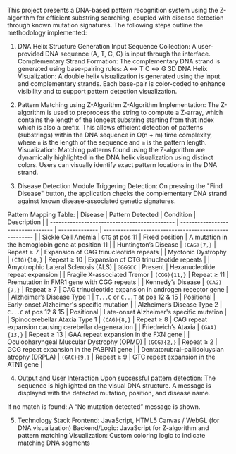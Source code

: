 This project presents a DNA-based pattern recognition system using the Z-algorithm for efficient substring searching, coupled with disease detection through known mutation signatures. The following steps outline the methodology implemented:
1. DNA Helix Structure Generation
Input Sequence Collection: A user-provided DNA sequence (A, T, C, G) is input through the interface.
Complementary Strand Formation: The complementary DNA strand is generated using base-pairing rules:
  A ↔ T
  C ↔ G
3D DNA Helix Visualization: A double helix visualization is generated using the input and complementary strands.
Each base-pair is color-coded to enhance visibility and to support pattern detection visualization.

2. Pattern Matching using Z-Algorithm
Z-Algorithm Implementation: The Z-algorithm is used to preprocess the string to compute a Z-array, which contains the length of the longest substring starting from that index which is also a prefix.
This allows efficient detection of patterns (substrings) within the DNA sequence in O(n + m) time complexity, where `n` is the length of the sequence and `m` is the pattern length.
Visualization: Matching patterns found using the Z-algorithm are dynamically highlighted in the DNA helix visualization using distinct colors.
Users can visually identify exact pattern locations in the DNA strand.

3. Disease Detection Module
Triggering Detection: On pressing the "Find Disease" button, the application checks the complementary DNA strand against known disease-associated genetic signatures.

Pattern Mapping Table:
| Disease                                      | Pattern Detected                  | Condition      | Description                                           |
| -------------------------------------------- | --------------------------------- | -------------- | ----------------------------------------------------- |
| Sickle Cell Anemia                           | `GTG` at pos 11                   | Fixed position | A mutation in the hemoglobin gene at position 11      |
| Huntington’s Disease                         | `(CAG){7,}`                       | Repeat ≥ 7     | Expansion of CAG trinucleotide repeats                |
| Myotonic Dystrophy                           | `(CTG){10,}`                      | Repeat ≥ 10    | Expansion of CTG trinucleotide repeats                |
| Amyotrophic Lateral Sclerosis (ALS)          | `GGGGCC`                          | Present        | Hexanucleotide repeat expansion                       |
| Fragile X-associated Tremor                  | `(CGG){11,}`                      | Repeat ≥ 11    | Premutation in FMR1 gene with CGG repeats             |
| Kennedy’s Disease                            | `(CAG){7,}`                       | Repeat ≥ 7     | CAG trinucleotide expansion in androgen receptor gene |
| Alzheimer’s Disease Type 1                   | `T...C` or `C...T` at pos 12 & 15 | Positional     | Early-onset Alzheimer's specific mutation             |
| Alzheimer’s Disease Type 2                   | `C...C` at pos 12 & 15            | Positional     | Late-onset Alzheimer's specific mutation              |
| Spinocerebellar Ataxia Type 1                | `(CAG){8,}`                       | Repeat ≥ 8     | CAG repeat expansion causing cerebellar degeneration  |
| Friedreich’s Ataxia                          | `(GAA){13,}`                      | Repeat ≥ 13    | GAA repeat expansion in the FXN gene                  |
| Oculopharyngeal Muscular Dystrophy (OPMD)    | `(GCG){2,}`                       | Repeat ≥ 2     | GCG repeat expansion in the PABPN1 gene               |
| Dentatorubral–pallidoluysian atrophy (DRPLA) | `(GAC){9,}`                       | Repeat ≥ 9     | GTC repeat expansion in the ATN1 gene                 |

4. Output and User Interaction
Upon successful pattern detection: The sequence is highlighted on the visual DNA structure.
A message is displayed with the detected mutation, position, and disease name.

If no match is found: A “No mutation detected” message is shown.

5. Technology Stack
Frontend: JavaScript, HTML5 Canvas / WebGL (for DNA visualization)
Backend/Logic: JavaScript for Z-algorithm and pattern matching
Visualization: Custom coloring logic to indicate matching DNA segments
